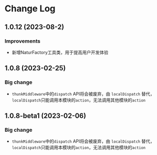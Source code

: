 # Change Log

## 1.0.12 (2023-08-2)

### Improvements


- 新增NaturFactory工具类，用于提高用户开发体验



## 1.0.8 (2023-02-25)

### Big change


- `thunkMiddleware`中的`dispatch` API将会被废弃，由 `localDispatch` 替代，`localDispatch`只能调用本模块的`action`，无法调用其他模块的`action`


## 1.0.8-beta1 (2023-02-06)

### Big change

- `thunkMiddleware`中的`dispatch` API将会被废弃，由 `localDispatch` 替代，`localDispatch`只能调用本模块的`action`，无法调用其他模块的`action`

